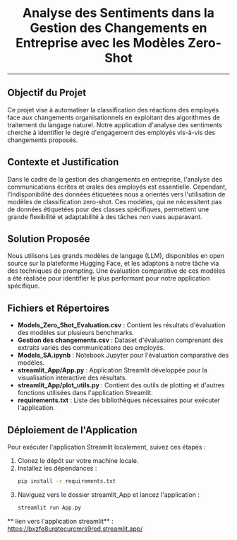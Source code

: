 <h1 align="center">Analyse des Sentiments dans la Gestion des Changements en Entreprise avec les Modèles Zero-Shot</h1>

---

## Objectif du Projet
Ce projet vise à automatiser la classification des réactions des employés face aux changements organisationnels en exploitant des algorithmes de traitement du langage naturel. Notre application d'analyse des sentiments cherche à identifier le degré d'engagement des employés vis-à-vis des changements proposés.

## Contexte et Justification
Dans le cadre de la gestion des changements en entreprise, l'analyse des communications écrites et orales des employés est essentielle. Cependant, l'indisponibilité des données étiquetées nous a orientés vers l'utilisation de modèles de classification zero-shot. Ces modèles, qui ne nécessitent pas de données étiquetées pour des classes spécifiques, permettent une grande flexibilité et adaptabilité à des tâches non vues auparavant.

## Solution Proposée
Nous utilisons Les grands modèles de langage (LLM), disponibles en open source sur la plateforme Hugging Face, et les adaptons à notre tâche via des techniques de prompting. Une évaluation comparative de ces modèles a été réalisée pour identifier le plus performant pour notre application spécifique.

## Fichiers et Répertoires
- **Models_Zero_Shot_Evaluation.csv** : Contient les résultats d'évaluation des modèles sur plusieurs benchmarks.
- **Gestion des changements.csv** : Dataset d'évaluation comprenant des extraits variés des communications des employés.
- **Models_SA.ipynb** : Notebook Jupyter pour l'évaluation comparative des modèles.
- **streamlit_App/App.py** : Application Streamlit développée pour la visualisation interactive des résultats.
- **streamlit_App/plot_utils.py** : Contient des outils de plotting et d'autres fonctions utilisées dans l'application Streamlit.
- **requirements.txt** : Liste des bibliothèques nécessaires pour exécuter l'application.

## Déploiement de l'Application
Pour exécuter l'application Streamlit localement, suivez ces étapes :
1. Clonez le dépôt sur votre machine locale.
2. Installez les dépendances :
   ```bash
   pip install -r requirements.txt
3. Naviguez vers le dossier streamlit_App et lancez l'application :
   ```bash
   streamlit run App.py

** lien vers l'application streamlit** : https://bxzfe8urqtecurcmrs9red.streamlit.app/


